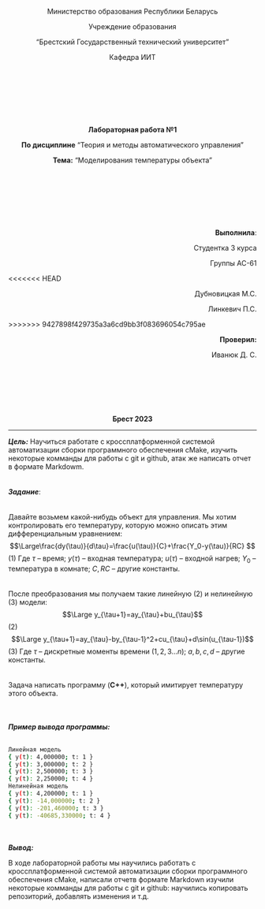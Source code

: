 <p align="center">Министерство образования Республики Беларусь</p>
<p align="center">Учреждение образования</p>
<p align="center">“Брестский Государственный технический университет”</p>
<p align="center">Кафедра ИИТ</p>
<br><br><br><br><br><br>
<p align="center"><strong>Лабораторная работа №1</strong></p>
<p align="center"><strong>По дисциплине</strong> “Теория и методы автоматического управления”</p>
<p align="center"><strong>Тема:</strong> “Моделирования температуры объекта”</p>
<br><br><br><br><br><br>
<p align="right"><strong>Выполнила</strong>:</p>
<p align="right">Студентка 3 курса</p>
<p align="right">Группы АС-61</p>
<<<<<<< HEAD
<p align="right">Дубновицкая М.С.</p>
<p align="right">Линкевич П.С.</p>
>>>>>>> 9427898f429735a3a6cd9bb3f083696054c795ae
<p align="right"><strong>Проверил:</strong></p>
<p align="right">Иванюк Д. С.</p>
<br><br><br><br><br>
<p align="center"><strong>Брест 2023</strong></p>

---
***Цель:***
Научиться работате с кроссплатформенной системой автоматизации сборки программного обеспечения cMake, изучить некоторые комманды для работы с git и github, атак же написать отчет в формате Markdowm.
<br><br><br>
***Задание***:
<br><br><br>
Давайте возьмем какой-нибудь объект для управления. Мы хотим контролировать его температуру, которую можно описать этим дифференциальным уравнением:
$$\Large\frac{dy(\tau)}{d\tau}=\frac{u(\tau)}{C}+\frac{Y_0-y(\tau)}{RC} $$ (1)
Где $\tau$ – время; $y(\tau)$ – входная температура; $u(\tau)$ – входной нагрев; $Y_0$ – температура в комнате; $C,RC$ – другие константы.
<br><br><br>
После преобразования мы получаем такие линейную (2) и нелинейную (3) модели:
$$\Large y_{\tau+1}=ay_{\tau}+bu_{\tau}$$ (2)
$$\Large y_{\tau+1}=ay_{\tau}-by_{\tau-1}^2+cu_{\tau}+d\sin(u_{\tau-1})$$ (3)
Где $\tau$ – дискретные моменты времени ($1,2,3{\dots}n$); $a,b,c,d$ – другие константы.
<br><br><br>
Задача написать программу (**С++**), который имитирует температуру этого объекта.
<br><br><br><br>
***Пример вывода программы:***
<br><br>
``` bash
Линейная модель
{ y(t): 4,000000; t: 1 }
{ y(t): 3,000000; t: 2 }
{ y(t): 2,500000; t: 3 }
{ y(t): 2,250000; t: 4 }
Нелинейная модель
{ y(t): 4,200000; t: 1 }
{ y(t): -14,000000; t: 2 }
{ y(t): -201,460000; t: 3 }
{ y(t): -40685,330000; t: 4 }
```
<br><br>
<strong><em>Вывод:</em></strong>
 <p>В ходе лабораторной работы мы научились работать с кроссплатформенной системой автоматизации сборки программного обеспечения cMake, написали отчетв формате Markdown изучили некоторые комманды для работы с git и github: научились копировать репозиторий, добавлять изменения и т.д. </p>